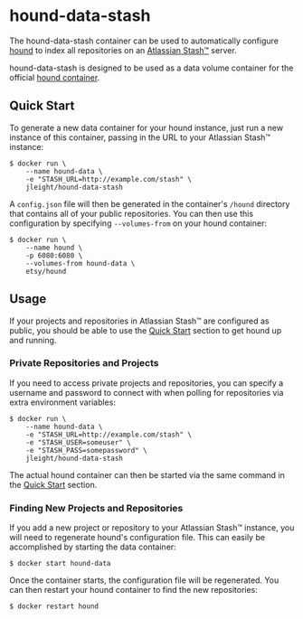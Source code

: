 hound-data-stash
================

The hound-data-stash container can be used to automatically configure
[hound](https://github.com/etsy/hound) to index all repositories on an
[Atlassian Stash™](https://www.atlassian.com/software/stash) server.

hound-data-stash is designed to be used as a data volume container for the
official [hound container](https://registry.hub.docker.com/u/etsy/hound/).

Quick Start
-----------

To generate a new data container for your hound instance, just run a new
instance of this container, passing in the URL to your Atlassian Stash™
instance:

    $ docker run \
        --name hound-data \
        -e "STASH_URL=http://example.com/stash" \
        jleight/hound-data-stash

A `config.json` file will then be generated in the container's `/hound`
directory that contains all of your public repositories. You can then use this
configuration by specifying `--volumes-from` on your hound container:

    $ docker run \
        --name hound \
        -p 6080:6080 \
        --volumes-from hound-data \
        etsy/hound

Usage
-----

If your projects and repositories in Atlassian Stash™ are configured as public,
you should be able to use the [Quick Start](#quick-start) section to get hound
up and running.

### Private Repositories and Projects

If you need to access private projects and repositories, you can specify a
username and password to connect with when polling for repositories via extra
environment variables:

    $ docker run \
        --name hound-data \
        -e "STASH_URL=http://example.com/stash" \
        -e "STASH_USER=someuser" \
        -e "STASH_PASS=somepassword" \
        jleight/hound-data-stash

The actual hound container can then be started via the same command in the
[Quick Start](#quick-start) section.

### Finding New Projects and Repositories

If you add a new project or repository to your Atlassian Stash™ instance, you
will need to regenerate hound's configuration file. This can easily be
accomplished by starting the data container:

    $ docker start hound-data

Once the container starts, the configuration file will be regenerated. You can
then restart your hound container to find the new repositories:

    $ docker restart hound
